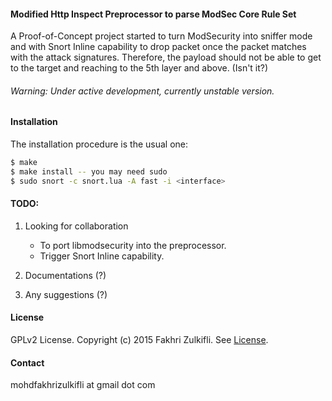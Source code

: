 #### Modified Http Inspect Preprocessor to parse ModSec Core Rule Set
A Proof-of-Concept project started to turn ModSecurity into sniffer mode and with Snort Inline capability to drop packet once the packet matches with the attack signatures. Therefore, the payload should not be able to get to the target and reaching to the 5th layer and above. (Isn't it?)

###### Warning: Under active development, currently unstable version.

#### Installation
The installation procedure is the usual one:
```Bash
$ make
$ make install -- you may need sudo
$ sudo snort -c snort.lua -A fast -i <interface>
```

#### TODO:
1. Looking for collaboration
    - To port libmodsecurity into the preprocessor.
    - Trigger Snort Inline capability.

2. Documentations (?)
3. Any suggestions (?)

#### License

GPLv2 License. Copyright (c) 2015 Fakhri Zulkifli. See [License](https://github.com/d0lph1n98/Snort-ModSec-CRS-Parser/blob/master/LICENSE).

#### Contact

mohdfakhrizulkifli at gmail dot com
